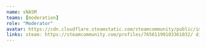 ```yaml
---
name: sNASM
teams: [moderation]
role: "Moderator"
avatar: https://cdn.cloudflare.steamstatic.com/steamcommunity/public/images/avatars/8a/8a496d05acc36e368584681f0423c44e99b96c82_full.jpg
links: steam: https://steamcommunity.com/profiles/76561199103361032/ discord: https://discord.com/users/658682804422443054
---
```

